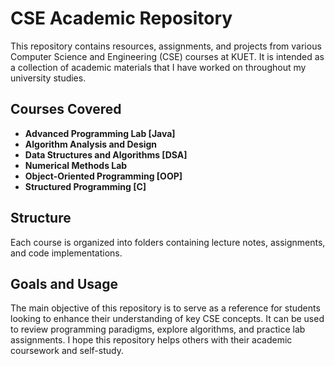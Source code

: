 # CSE Academic Repository

This repository contains resources, assignments, and projects from various Computer Science and Engineering (CSE) courses at KUET. It is intended as a collection of academic materials that I have worked on throughout my university studies.

## Courses Covered
- **Advanced Programming Lab [Java]**
- **Algorithm Analysis and Design**
- **Data Structures and Algorithms [DSA]**
- **Numerical Methods Lab**
- **Object-Oriented Programming [OOP]**
- **Structured Programming [C]**

## Structure
Each course is organized into folders containing lecture notes, assignments, and code implementations.

## Goals and Usage
The main objective of this repository is to serve as a reference for students looking to enhance their understanding of key CSE concepts. It can be used to review programming paradigms, explore algorithms, and practice lab assignments. I hope this repository helps others with their academic coursework and self-study.
